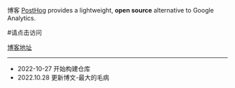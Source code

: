 博客
[PostHog](https://posthog.com/) provides a lightweight, **open source** alternative to Google Analytics.


#请点击访问

[博客地址](https://platojobs608.vercel.app/) 

----
+ 2022-10-27 开始构建仓库
+ 2022.10.28 更新博文-最大的毛病



